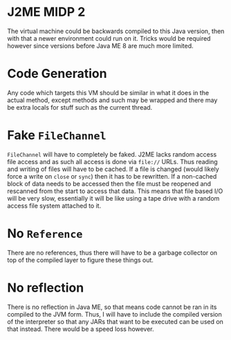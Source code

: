 # J2ME MIDP 2

The virtual machine could be backwards compiled to this Java version, then with
that a newer environment could run on it. Tricks would be required however
since versions before Java ME 8 are much more limited.

# Code Generation

Any code which targets this VM should be similar in what it does in the
actual method, except methods and such may be wrapped and there may be extra
locals for stuff such as the current thread.

# Fake `FileChannel`

`FileChannel` will have to completely be faked. J2ME lacks random access file
access and as such all access is done via `file://` URLs. Thus reading and
writing of files will have to be cached. If a file is changed (would likely
force a write on `close` or `sync`) then it has to be rewritten. If a
non-cached block of data needs to be accessed then the file must be reopened
and rescanned from the start to access that data. This means that file based
I/O will be very slow, essentially it will be like using a tape drive with a
random access file system attached to it.

# No `Reference`

There are no references, thus there will have to be a garbage collector on top
of the compiled layer to figure these things out.

# No reflection

There is no reflection in Java ME, so that means code cannot be ran in its
compiled to the JVM form. Thus, I will have to include the compiled version of
the interpreter so that any JARs that want to be executed can be used on that
instead. There would be a speed loss however.

